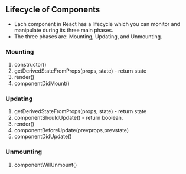 ## Lifecycle of Components
- Each component in React has a lifecycle which you can monitor and manipulate during its three main phases.
- The three phases are: Mounting, Updating, and Unmounting.
### Mounting
1. constructor()
2. getDerivedStateFromProps(props, state) - return state
3. render()
4. componentDidMount()

### Updating
  1. getDerivedStateFromProps(props, state) - return state
  2. componentShouldUpdate()  - return boolean.
  3. render()
  4. componentBeforeUpdate(prevprops,prevstate)
  5. componentDidUpdate()
 ### Unmounting
   1. componentWillUnmount()
